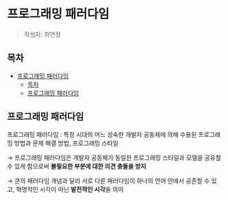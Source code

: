 # 프로그래밍 패러다임
> 작성자: 최연정

## 목차
- [프로그래밍 패러다임](#프로그래밍-패러다임)
  - [목차](#목차)
  - [프로그래밍 패러다임](#프로그래밍-패러다임-1)
## 프로그래밍 패러다임

프로그래밍 패러다임 : 특정 시대의 어느 성숙한 개발자 공동체에 의해 수용된 프로그래밍 방법과 문제 해결 방법, 프로그래밍 스타일

→ 프로그래밍 패러다임은 개발자 공동체가 동일한 프로그래밍 스타일과 모델을 공유할 수 있게 함으로써 **불필요한 부분에 대한 의견 충돌을 방지**

→ 쿤의 패러다임 개념과 달리 서로 다른 패러다임이 하나의 언어 안에서 공존할 수 있고, 혁명적인 시각이 아닌 **발전적인 시각**을 의미
